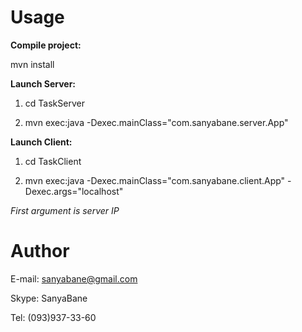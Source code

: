 # Usage

<b>Compile project:</b>

mvn install

<b>Launch Server:</b>

1. cd TaskServer

2. mvn exec:java -Dexec.mainClass="com.sanyabane.server.App"

<b>Launch Client:</b>

1. cd TaskClient

2. mvn exec:java -Dexec.mainClass="com.sanyabane.client.App" -Dexec.args="localhost"

<i>First argument is server IP</i>

# Author

E-mail: sanyabane@gmail.com

Skype: SanyaBane

Tel: (093)937-33-60
